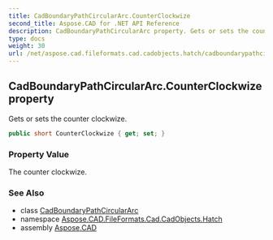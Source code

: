 ```yaml
---
title: CadBoundaryPathCircularArc.CounterClockwize
second_title: Aspose.CAD for .NET API Reference
description: CadBoundaryPathCircularArc property. Gets or sets the counter clockwize
type: docs
weight: 30
url: /net/aspose.cad.fileformats.cad.cadobjects.hatch/cadboundarypathcirculararc/counterclockwize/
---
```

## CadBoundaryPathCircularArc.CounterClockwize property

Gets or sets the counter clockwize.

```csharp
public short CounterClockwize { get; set; }
```

### Property Value

The counter clockwize.

### See Also

* class [CadBoundaryPathCircularArc](../)
* namespace [Aspose.CAD.FileFormats.Cad.CadObjects.Hatch](../../cadboundarypathcirculararc/)
* assembly [Aspose.CAD](../../../)


